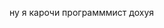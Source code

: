 ну я карочи программмист дохуя

<!---
shaterrr/shaterrr is a ✨ special ✨ repository because its `README.md` (this file) appears on your GitHub profile.
You can click the Preview link to take a look at your changes.
--->
